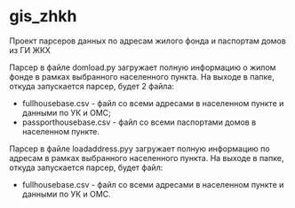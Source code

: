 # gis_zhkh
Проект парсеров данных по адресам жилого фонда и паспортам домов из ГИ ЖКХ

Парсер в файле domload.py загружает полную информацию о жилом фонде в рамках выбранного населенного пункта. На выходе в папке, откуда запускается парсер, будет 2 файла:
- fullhousebase.csv - файл со всеми адресами в населенном пункте и данными по УК и ОМС;
- passporthousebase.csv - файл со всеми паспортами домов в населенном пункте.

Парсер в файле loadaddress.pyy загружает полную информацию по адресам в рамках выбранного населенного пункта. На выходе в папке, откуда запускается парсер, будет файл:
- fullhousebase.csv - файл со всеми адресами в населенном пункте и данными по УК и ОМС.

